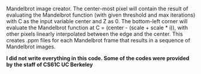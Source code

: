 Mandelbrot image creator. The center-most pixel will contain the result of evaluating the Mandelbrot function (with given threshold and max iterations) with C as the input variable center and Z as 0. The bottom-left corner will evaluate the Mandelbrot function at C = (center - (scale + scale * i)), with other pixels linearly interpolated between the edge and the center. This creates .ppm files for each Mandelbrot frame that results in a sequence of Mandelbrot images.

**I did not write everything in this code. Some of the codes were provided by the staff of CS61C UC Berkeley**
